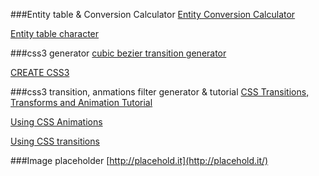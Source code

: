 
###Entity table & Conversion Calculator
[Entity Conversion Calculator](https://www.evotech.net/articles/testjsentities.html)

[Entity table character](http://dev.w3.org/html5/html-author/charref)

###css3 generator
[cubic bezier transition generator](http://cubic-bezier.com/#.17,.67,.83,.67)

[CREATE CSS3](http://www.createcss3.com/)

###css3 transition, anmations filter generator & tutorial
[CSS Transitions, Transforms and Animation Tutorial](http://css3.bradshawenterprises.com/)

[Using CSS Animations](https://developer.mozilla.org/en-US/docs/Web/Guide/CSS/Using_CSS_animations)

[Using CSS transitions](https://developer.mozilla.org/en-US/docs/Web/Guide/CSS/Using_CSS_transitions)

###Image placeholder 
[http://placehold.it](http://placehold.it/)
